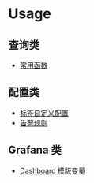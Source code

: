 # Usage

## 查询类

- [常用函数](other/prometheus/prometheus-query.md)

## 配置类

- [标签自定义配置](other/prometheus/prometheus-relabel_config.md)
- [告警规则]()

## Grafana 类

- [Dashboard 模版变量](other/prometheus/grafana.md)
